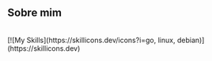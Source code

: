 ## Sobre mim

<div style="display: inline_block"><br>
  [![My Skills](https://skillicons.dev/icons?i=go, linux, debian)](https://skillicons.dev)
</div>
